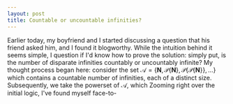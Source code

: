 ```yaml
---
layout: post
title: Countable or uncountable infinities?
---
```


Earlier today, my boyfriend and I started discussing a question that his friend asked him, and I found it blogworthy. While the intuition behind it seems simple, I question if I'd know how to prove the solution: simply put, is the number of disparate infinities countably or uncountably infinite?
My thought process began here: consider the set $\mathcal{A} = \{ \mathbf{N}, \mathcal{P} \{ \mathbf{N} \}, \mathcal{P} \{ \mathcal{P} \{ \mathbf{N} \} \},... \}$ which contains a countable number of infinities, each of a distinct size. Subsequently, we take the powerset of $\mathcal{A}$, which 
Zooming right over the initial logic, I've found myself face-to-

